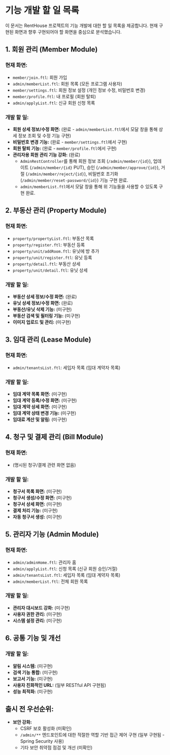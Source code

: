 # 기능 개발 할 일 목록

이 문서는 RentHouse 프로젝트의 기능 개발에 대한 할 일 목록을 제공합니다. 현재 구현된 화면과 향후 구현되어야 할 화면을 중심으로 분석했습니다.

## 1. 회원 관리 (Member Module)

### 현재 화면:
- `member/join.ftl`: 회원 가입
- `admin/memberList.ftl`: 회원 목록 (모든 프로그램 사용자)
- `member/settings.ftl`: 회원 정보 설정 (개인 정보 수정, 비밀번호 변경)
- `member/profile.ftl`: 내 프로필 (회원 탈퇴)
- `admin/applyList.ftl`: 신규 회원 신청 목록

### 개발 할 일:
- **회원 상세 정보/수정 화면:** (완료 - `admin/memberList.ftl`에서 모달 창을 통해 상세 정보 조회 및 수정 기능 구현)
- **비밀번호 변경 기능:** (완료 - `member/settings.ftl`에서 구현)
- **회원 탈퇴 기능:** (완료 - `member/profile.ftl`에서 구현)
- **관리자용 회원 관리 기능 강화:** (완료)
    - `AdminRestController`를 통해 회원 정보 조회 (`/admin/member/{id}`), 업데이트 (`/admin/member/{id}` PUT), 승인 (`/admin/member/approve/{id}`), 거절 (`/admin/member/reject/{id}`), 비밀번호 초기화 (`/admin/member/reset-password/{id}`) 기능 구현 완료.
    - `admin/memberList.ftl`에서 모달 창을 통해 위 기능들을 사용할 수 있도록 구현 완료.

## 2. 부동산 관리 (Property Module)

### 현재 화면:
- `property/propertyList.ftl`: 부동산 목록
- `property/register.ftl`: 부동산 등록
- `property/unit/addRoom.ftl`: 유닛에 방 추가
- `property/unit/register.ftl`: 유닛 등록
- `property/detail.ftl`: 부동산 상세
- `property/unit/detail.ftl`: 유닛 상세

### 개발 할 일:
- **부동산 상세 정보/수정 화면:** (완료)
- **유닛 상세 정보/수정 화면:** (완료)
- **부동산/유닛 삭제 기능:** (미구현)
- **부동산 검색 및 필터링 기능:** (미구현)
- **이미지 업로드 및 관리:** (미구현)

## 3. 임대 관리 (Lease Module)

### 현재 화면:
- `admin/tenantsList.ftl`: 세입자 목록 (임대 계약자 목록)

### 개발 할 일:
- **임대 계약 목록 화면:** (미구현)
- **임대 계약 등록/수정 화면:** (미구현)
- **임대 계약 상세 화면:** (미구현)
- **임대 계약 상태 변경 기능:** (미구현)
- **임대료 계산 및 알림:** (미구현)

## 4. 청구 및 결제 관리 (Bill Module)

### 현재 화면:
- (명시된 청구/결제 관련 화면 없음)

### 개발 할 일:
- **청구서 목록 화면:** (미구현)
- **청구서 생성/수정 화면:** (미구현)
- **청구서 상세 화면:** (미구현)
- **결제 처리 기능:** (미구현)
- **자동 청구서 생성:** (미구현)

## 5. 관리자 기능 (Admin Module)

### 현재 화면:
- `admin/adminHome.ftl`: 관리자 홈
- `admin/applyList.ftl`: 신청 목록 (신규 회원 승인/거절)
- `admin/tenantsList.ftl`: 세입자 목록 (임대 계약자 목록)
- `admin/memberList.ftl`: 전체 회원 목록

### 개발 할 일:
- **관리자 대시보드 강화:** (미구현)
- **사용자 권한 관리:** (미구현)
- **시스템 설정 관리:** (미구현)

## 6. 공통 기능 및 개선

### 개발 할 일:
- **알림 시스템:** (미구현)
- **검색 기능 통합:** (미구현)
- **보고서 기능:** (미구현)
- **사용자 친화적인 URL:** (일부 RESTful API 구현됨)
- **성능 최적화:** (미구현)

## 출시 전 우선순위:
- **보안 강화:**
    - CSRF 보호 활성화 (미확인)
    - `/admin/**` 엔드포인트에 대한 적절한 역할 기반 접근 제어 구현 (일부 구현됨 - Spring Security 사용)
    - 기타 보안 취약점 점검 및 개선 (미확인)
